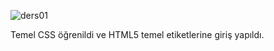 
![ders01](https://github.com/aygizemay/FrontEndDeveloperTraining/assets/132147429/af902f09-3a93-456c-86df-d9d24cdcf545)


Temel CSS öğrenildi ve HTML5 temel etiketlerine giriş yapıldı.
